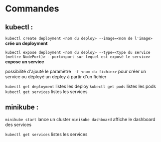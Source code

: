 # Commandes

  

## kubectl :

`
kubectl create deployment <nom du deploy> --image=<nom de l'image>
` 		**crée un deployment**

`
kubectl expose deployment <nom du deploy> --type=<type du service (mettre NodePort)> --port=<port sur lequel est exposé le service>
`		**expose un service**

possibilité d'ajouté le paramètre ` -f <nom du fichier>` pour créer un service ou déployé un deploy à partir d'un fichier

`kubectl get deployment` listes les deploy
`kubectl get pods` listes les pods
`kubectl get services` listes les services

## minikube :

`minikube start` lance un cluster
`minikube dashboard` affiche le dashboard des services

`kubectl get services` listes les services
